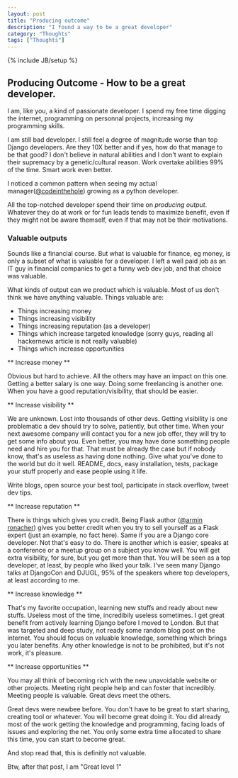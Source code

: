 ```yaml
---
layout: post
title: "Producing outcome"
description: "I found a way to be a great developer"
category: "Thoughts"
tags: ["Thoughts"]
---
```

{% include JB/setup %}

## Producing Outcome - How to be a great developer.

I am, like you, a kind of passionate developer. I spend my free time digging the internet, programming on personnal projects, increasing my programming skills.

I am still bad developer. I still feel a degree of magnitude worse than top Django developers. Are they 10X better and if yes, how do that manage to be that good?
I don't believe in natural abilities and I don't want to explain their supremacy by a genetic/cultural reason. Work overtake abilities 99% of the time. Smart work even better.

I noticed a common pattern when seeing my actual manager([@codeinthehole](http://www.codeinthehole.com)) growing as a python developer.

All the top-notched developer spend their time on *producing output*.
Whatever they do at work or for fun leads tends to maximize benefit, even if they might not be aware themself, even if that may not be their motivations.

### Valuable outputs

Sounds like a financial course. But what is valuable for finance, eg money, is only a subset of what is valuable for a developer.
I left a well paid job as an IT guy in financial companies to get a funny web dev job, and that choice was valuable.

What kinds of output can we product which is valuable. Most of us don't think we have anything valuable.
Things valuable are:
- Things increasing money
- Things increasing visibility
- Things increasing reputation (as a developer)
- Things which increase targeted knowledge (sorry guys, reading all hackernews article is not really valuable)
- Things which increase opportunities

** Increase money **

Obvious but hard to achieve. All the others may have an impact on this one. Getting a better salary is one way. Doing some freelancing is another one.
When you have a good reputation/visibility, that should be easier.

** Increase visibility **

We are unknown. Lost into thousands of other devs. Getting visibility is one problematic a dev should try to solve, patiently, but other time.
When your next awesome company will contact you for a new job offer, they will try to get some info about you.
Even better, you may have done something people need and hire you for that. That must be already the case but if nobody know, that's as useless as having done nothing.
Give what you've done to the world but do it well. README, docs, easy installation, tests, package your stuff properly and ease people using it life.

Write blogs, open source your best tool, participate in stack overflow, tweet dev tips.

** Increase reputation **

There is things which gives you credit. Being Flask author ([@armin ronacher](http://lucumr.pocoo.org/)) gives you better credit when you try to sell yourself as a Flask expert (just an example, no fact here). Same if you are a Django core developer. Not that's easy to do. There is another which is easier, speaks at a conference or a meetup group on a subject you know well. You will get extra visibility, for sure, but you get more than that. You will be seen as a top developer, at least, by people who liked your talk. I've seen many Django talks at DjangoCon and DJUGL, 95% of the speakers where top developers, at least according to me.

** Increase knowledge **

That's my favorite occupation, learning new stuffs and ready about new stuffs. Useless most of the time, incredibily useless sometimes. I get great benefit from actively learning Django before I moved to London. But that was targeted and deep study, not ready some random blog post on the internet. You should focus on valuable knowledge, something which brings you later benefits. Any other knowledge is not to be prohibited, but it's not work, it's pleasure.

** Increase opportunities **

You may all think of becoming rich with the new unavoidable website or other projects. Meeting right people help and can foster that incredibly. Meeting people is valuable. Great devs meet the others.


Great devs were newbee before. You don't have to be great to start sharing, creating tool or whatever. You will become great doing it.
You did already most of the work getting the knowledge and programming, facing loads of issues and exploring the net. You only some extra time allocated to share this time, you can start to become great.

And stop read that, this is definitly not valuable.

Btw, after that post, I am "Great level 1"
